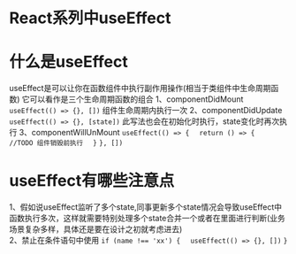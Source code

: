 # React系列中useEffect

# 什么是useEffect
  useEffect是可以让你在函数组件中执行副作用操作(相当于类组件中生命周期函数)
  它可以看作是三个生命周期函数的组合
  1、componentDidMount
    `useEffect(() => {}, [])`
    组件生命周期内执行一次
  2、componentDidUpdate
    `useEffect(() => {}, [state])`
    此写法也会在初始化时执行，state变化时再次执行
  3、componentWillUnMount
    `useEffect(() => {`
    `  return () => {`
    `    //TODO 组件销毁前执行`
    `  }`
    `}, [])`
# useEffect有哪些注意点
  1、假如说useEffect监听了多个state,同事更新多个state情况会导致useEffect中函数执行多次，这样就需要特别处理多个state合并一个或者在里面进行判断(业务场景复杂多样，具体还是要在设计之初就考虑进去)    
  2、禁止在条件语句中使用
    `if (name !== 'xx') {`
    `  useEffect(() => {}, [])`
    `}`
